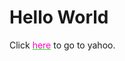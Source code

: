 # Hello World
Click <a href="http://www.yahoo.com" style="color: rgb(0,255,0)"><font color="FF00CC">here</font></a> to go to yahoo.

